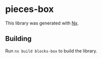 # pieces-box

This library was generated with [Nx](https://nx.dev).

## Building

Run `nx build blocks-box` to build the library.
